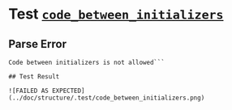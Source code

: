 # Test [`code_between_initializers`](../doc/structure/workbench.md#L203)

## Parse Error

```,plain
Code between initializers is not allowed```

## Test Result

![FAILED AS EXPECTED](../doc/structure/.test/code_between_initializers.png)
